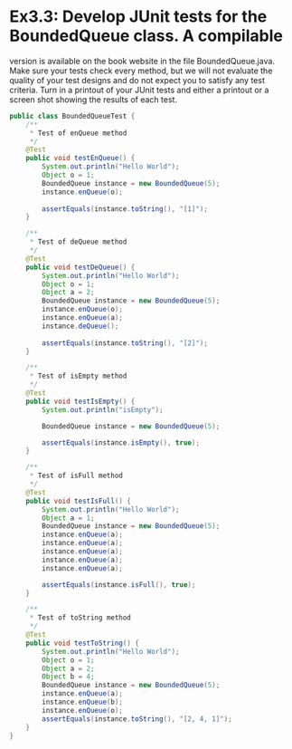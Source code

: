 # Ex3.3: Develop JUnit tests for the BoundedQueue class. A compilable 
version is available on the book website in the file 
BoundedQueue.java. Make sure your tests check every method, 
but we will not evaluate the quality of your test designs and do not 
expect you to satisfy any test criteria. Turn in a printout of your 
JUnit tests and either a printout or a screen shot showing the results 
of each test. 
```java
public class BoundedQueueTest {
    /**
     * Test of enQueue method
     */
    @Test
    public void testEnQueue() {
        System.out.println("Hello World");
        Object o = 1;
        BoundedQueue instance = new BoundedQueue(5);
        instance.enQueue(o);
        
        assertEquals(instance.toString(), "[1]");
    }

    /**
     * Test of deQueue method
     */
    @Test
    public void testDeQueue() {
        System.out.println("Hello World");
        Object o = 1;
        Object a = 2;
        BoundedQueue instance = new BoundedQueue(5);
        instance.enQueue(o);
        instance.enQueue(a);
        instance.deQueue();
        
        assertEquals(instance.toString(), "[2]");
    }

    /**
     * Test of isEmpty method
     */
    @Test
    public void testIsEmpty() {
        System.out.println("isEmpty");

        BoundedQueue instance = new BoundedQueue(5);

        assertEquals(instance.isEmpty(), true);
    }

    /**
     * Test of isFull method
     */
    @Test
    public void testIsFull() {
        System.out.println("Hello World");
        Object a = 1;
        BoundedQueue instance = new BoundedQueue(5);
        instance.enQueue(a);
        instance.enQueue(a);
        instance.enQueue(a);
        instance.enQueue(a);
        instance.enQueue(a);

        assertEquals(instance.isFull(), true);
    }

    /**
     * Test of toString method
     */
    @Test
    public void testToString() {
        System.out.println("Hello World");
        Object o = 1;
        Object a = 2;
        Object b = 4;
        BoundedQueue instance = new BoundedQueue(5);
        instance.enQueue(a);
        instance.enQueue(b);
        instance.enQueue(o);
        assertEquals(instance.toString(), "[2, 4, 1]");
    }
}
```
